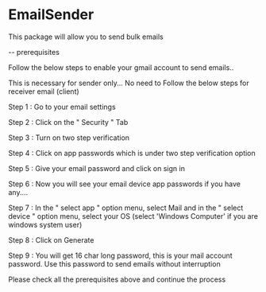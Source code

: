 # EmailSender
This package will allow you to send bulk emails

-- prerequisites

Follow the below steps to enable your gmail account to send emails.. 

This is necessary for sender only... No need to Follow the below steps for receiver email (client)

Step 1 : Go to your email settings

Step 2 : Click on the " Security " Tab

Step 3 : Turn on two step verification

Step 4 : Click on app passwords which is under two step verification option 

Step 5 : Give your email password and click on sign in

Step 6 : Now you will see your email device app passwords if you have any....

Step 7 : In the " select app " option menu, select Mail and in the " select device " option menu, select your OS (select 'Windows Computer' if you are windows system user)

Step 8 : Click on Generate

Step 9 : You will get 16 char long password, this is your mail account password. Use this password to send emails without interruption


Please check all the prerequisites above and continue the process
